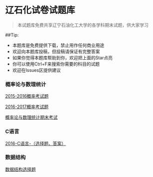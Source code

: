# 辽石化试卷试题库
> 本试题库免费共享辽宁石油化工大学的各学科期末试题，供大家学习

##Tip:

- 本题库是免费提供下载，禁止用作任何商业用途
- 欢迎向本题库投稿，但投稿请保证有完整答案
- 如果你觉得本题库帮助到你，欢迎把上面的Star点亮
- 你可以使用Ctrl+F来搜索你需要的科目的试题
- 欢迎在Issues区提供建议

### 概率论与数理统计

[2015-2016概率考试题](https://github.com/a15641404/LNPU/blob/master/Dir/Math/2015-2016%E6%A6%82%E7%8E%87%E8%80%83%E8%AF%95%E9%A2%98.docx)

[2016-2017概率考试题](https://github.com/a15641404/LNPU/blob/master/Dir/Math/2016-2017%E6%A6%82%E7%8E%87%E8%80%83%E8%AF%95%E9%A2%98.docx)

[概率论与数理统计期末考试](https://github.com/a15641404/LNPU/blob/master/Dir/Math/%E6%A6%82%E7%8E%87%E8%AE%BA%E4%B8%8E%E6%95%B0%E7%90%86%E7%BB%9F%E8%AE%A1%E6%9C%9F%E6%9C%AB%E8%80%83%E8%AF%95.docx)


### C语言

[2016-C语言-（选择题、答案）](https://github.com/a15641404/LNPU/blob/master/Dir/CS/2016-C%E8%AF%AD%E8%A8%80-%EF%BC%88%E9%80%89%E6%8B%A9%E9%A2%98%E3%80%81%E7%AD%94%E6%A1%88%EF%BC%89.doc)


### 数据结构
[数据结构选择题](https://github.com/a15641404/LNPU/blob/master/Dir/CS/%E6%95%B0%E6%8D%AE%E7%BB%93%E6%9E%84%E9%80%89%E6%8B%A9%E9%A2%98.doc)

